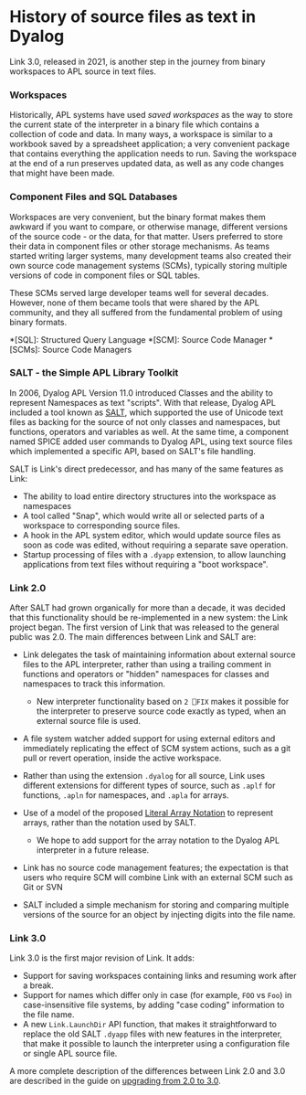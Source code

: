# History of source files as text in Dyalog

Link 3.0, released in 2021, is another step in the journey from binary workspaces to APL source in text files.

### Workspaces

Historically, APL systems have used *saved workspaces* as the way to store the current state of the interpreter in a binary file which contains a collection of code and data. In many ways, a workspace is similar to a workbook saved by a spreadsheet application; a very convenient package that contains everything the application needs to run. Saving the workspace at the end of a run preserves updated data, as well as any code changes that might have been made.

### Component Files and SQL Databases

Workspaces are very convenient, but the binary format makes them awkward if you want to compare, or otherwise manage, different versions of the source code - or the data, for that matter. Users preferred to store their data in component files or other storage mechanisms. As teams started writing larger systems, many development teams also created their own source code management systems (SCMs), typically storing multiple versions of code in component files or SQL tables.

These SCMs served large developer teams well for several decades. However, none of them became tools that were shared by the APL community, and they all suffered from the fundamental problem of using binary formats.

*[SQL]: Structured Query Language
*[SCM]: Source Code Manager
*[SCMs]: Source Code Managers

### SALT - the Simple APL Library Toolkit

In 2006, Dyalog APL Version 11.0 introduced Classes and the ability to represent Namespaces as text "scripts". With that release, Dyalog APL included a tool known as [SALT](https://docs.dyalog.com/18.1/SALT%20User%20Guide.pdf), which supported the use of Unicode text files as backing for the source of not only classes and namespaces, but functions, operators and variables as well. At the same time, a component named SPICE added user commands to Dyalog APL, using text source files which implemented a specific API, based on SALT's file handling.

SALT is Link's direct predecessor, and has many of the same features as Link:

* The ability to load entire directory structures into the workspace as namespaces
* A tool called "Snap", which would write all or selected parts of a workspace to corresponding source files.
* A hook in the APL system editor, which would update source files as soon as code was edited, without requiring a separate save operation.
* Startup processing of files with a `.dyapp` extension, to allow launching applications from text files without requiring a "boot workspace".

### Link 2.0

After SALT had grown organically for more than a decade, it was decided that this functionality should be re-implemented in a new system: the Link project began. The first version of Link that was released to the general public was 2.0. The main differences between Link and SALT are:

* Link delegates the task of maintaining information about external source files to the APL interpreter, rather than using a trailing comment in functions and operators or "hidden" namespaces for classes and namespaces to track this information.
  * New interpreter functionality based on `2 ⎕FIX` makes it possible for the interpreter to preserve source code exactly as typed, when an external source file is used.
* A file system watcher added support for using external editors and immediately replicating the effect of SCM system actions, such as a git pull or revert operation, inside the active workspace.
* Rather than using the extension `.dyalog` for all source, Link uses different extensions for different types of source, such as `.aplf` for functions, `.apln` for namespaces, and `.apla` for arrays.
* Use of a model of the proposed [Literal Array Notation]() to represent arrays, rather than the notation used by SALT.
  * We hope to add support for the array notation to the Dyalog APL interpreter in a future release.

*  Link has no source code management features; the expectation is that users who require SCM will combine Link with an external SCM such as Git or SVN
  * SALT included a simple mechanism for storing and comparing multiple versions of the source for an object by injecting digits into the file name.

### Link 3.0

Link 3.0 is the first major revision of Link. It adds:

* Support for saving workspaces containing links and resuming work after a break.
* Support for names which differ only in case (for example, `FOO` vs `Foo`) in case-insensitive file systems, by adding "case coding" information to the file name.
* A new `Link.LaunchDir` API function, that makes it straightforward to replace the old SALT `.dyapp` files with new features in the interpreter, that make it possible to launch the interpreter using a configuration file or single APL source file.

A more complete description of the differences between Link 2.0 and 3.0 are described in the guide on [upgrading from 2.0 to 3.0](../Upgradeto30.md).
